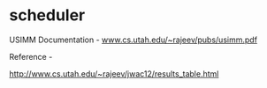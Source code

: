 # scheduler

USIMM Documentation - 
www.cs.utah.edu/~rajeev/pubs/usimm.pdf

Reference - 

http://www.cs.utah.edu/~rajeev/jwac12/results_table.html

